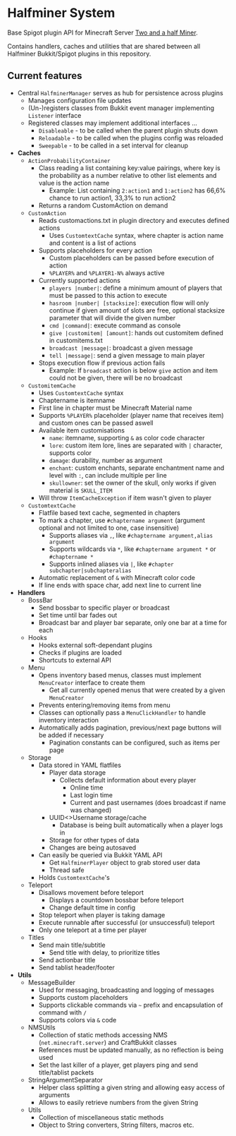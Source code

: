 # Halfminer System
Base Spigot plugin API for Minecraft Server [Two and a half Miner](https://halfminer.de).

Contains handlers, caches and utilities that are shared between all Halfminer Bukkit/Spigot plugins in this repository.

## Current features
- Central ``HalfminerManager`` serves as hub for persistence across plugins
  - Manages configuration file updates
  - (Un-)registers classes from Bukkit event manager implementing ``Listener`` interface
  - Registered classes may implement additional interfaces …
    - ``Disableable`` - to be called when the parent plugin shuts down
    - ``Reloadable`` - to be called when the plugins config was reloaded
    - ``Sweepable`` - to be called in a set interval for cleanup
- **Caches**
  - ``ActionProbabilityContainer``
    - Class reading a list containing key:value pairings, where key is the probability as a number relative to other list elements and value is the action name
      - Example: List containing ``2:action1`` and ``1:action2`` has 66,6% chance to run action1, 33,3% to run action2
    - Returns a random CustomAction on demand
  - ``CustomAction``
    - Reads customactions.txt in plugin directory and executes defined actions
      - Uses ``CustomtextCache`` syntax, where chapter is action name and content is a list of actions
    - Supports placeholders for every action
      - Custom placeholders can be passed before execution of action
      - ``%PLAYER%`` and ``%PLAYER1-N%`` always active
    - Currently supported actions
      - ``players |number|``: define a minimum amount of players that must be passed to this action to execute
      - ``hasroom |number| [stacksize]``: execution flow will only continue if given amount of slots are free, optional stacksize parameter that will divide the given number
      - ``cmd |command|``: execute command as console
      - ``give |customitem| [amount]``: hands out customitem defined in customitems.txt
      - ``broadcast |message|``: broadcast a given message
      - ``tell |message|``: send a given message to main player
    - Stops execution flow if previous action fails 
      - Example: If ``broadcast`` action is below ``give`` action and item could not be given, there will be no broadcast
  - ``CustomitemCache``
    - Uses ``CustomtextCache`` syntax
    - Chaptername is itemname
    - First line in chapter must be Minecraft Material name
    - Supports ``%PLAYER%`` placeholder (player name that receives item) and custom ones can be passed aswell
    - Available item customisations
      - ``name``: itemname, supporting ``&`` as color code character
      - ``lore``: custom item lore, lines are separated with ``|`` character, supports color
      - ``damage``: durability, number as argument
      - ``enchant``: custom enchants, separate enchantment name and level with ``:``, can include multiple per line
      - ``skullowner``: set the owner of the skull, only works if given material is ``SKULL_ITEM``
    - Will throw ``ItemCacheException`` if item wasn't given to player
  - ``CustomtextCache``
    - Flatfile based text cache, segmented in chapters
    - To mark a chapter, use ``#chaptername argument`` (argument optional and not limited to one, case insensitive)
       - Supports aliases via ``,``, like ``#chaptername argument,alias argument``
       - Supports wildcards via ``*``, like ``#chaptername argument *`` or ``#chaptername *``
       - Supports inlined aliases via ``|``, like ``#chapter subchapter|subchapteralias``
    - Automatic replacement of ``&`` with Minecraft color code
    - If line ends with space char, add next line to current line
- **Handlers**
  - BossBar
    - Send bossbar to specific player or broadcast
    - Set time until bar fades out
    - Broadcast bar and player bar separate, only one bar at a time for each
  - Hooks
    - Hooks external soft-dependant plugins
    - Checks if plugins are loaded
    - Shortcuts to external API
  - Menu
    - Opens inventory based menus, classes must implement ``MenuCreator`` interface to create them
      - Get all currently opened menus that were created by a given ``MenuCreator``
    - Prevents entering/removing items from menu
    - Classes can optionally pass a ``MenuClickHandler`` to handle inventory interaction
    - Automatically adds pagination, previous/next page buttons will be added if necessary
      - Pagination constants can be configured, such as items per page
  - Storage
    - Data stored in YAML flatfiles
      - Player data storage
        - Collects default information about every player
          - Online time
          - Last login time
          - Current and past usernames (does broadcast if name was changed)
      - UUID<>Username storage/cache
        - Database is being built automatically when a player logs in
      - Storage for other types of data
      - Changes are being autosaved
    - Can easily be queried via Bukkit YAML API
      - Get ``HalfminerPlayer`` object to grab stored user data
      - Thread safe
    - Holds ``CustomtextCache``'s
  - Teleport
    - Disallows movement before teleport
      - Displays a countdown bossbar before teleport
      - Change default time in config
    - Stop teleport when player is taking damage
    - Execute runnable after successful (or unsuccessful) teleport
    - Only one teleport at a time per player
  - Titles
    - Send main title/subtitle
      - Send title with delay, to prioritize titles
    - Send actionbar title
    - Send tablist header/footer
- **Utils**
  - MessageBuilder
    - Used for messaging, broadcasting and logging of messages
    - Supports custom placeholders
    - Supports clickable commands via ``~`` prefix and encapsulation of command with ``/``
    - Supports colors via ``&`` code
  - NMSUtils
    - Collection of static methods accessing NMS (``net.minecraft.server``) and CraftBukkit classes
    - References must be updated manually, as no reflection is being used
    - Set the last killer of a player, get players ping and send title/tablist packets
  - StringArgumentSeparator
    - Helper class splitting a given string and allowing easy access of arguments
    - Allows to easily retrieve numbers from the given String
  - Utils
    - Collection of miscellaneous static methods
    - Object to String converters, String filters, macros etc.
